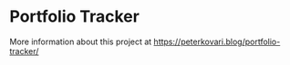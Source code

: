 # Portfolio Tracker

More information about this project at https://peterkovari.blog/portfolio-tracker/
